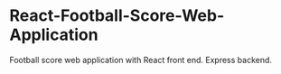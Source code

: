 # React-Football-Score-Web-Application
Football score web application with React front end. Express backend.
